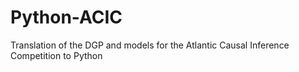# Python-ACIC
Translation of the DGP and models for the Atlantic Causal Inference Competition to Python
